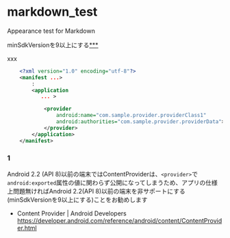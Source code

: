 # markdown_test
Appearance test for Markdown

minSdkVersionを9以上にする[***](#1)

<a ref="#1">xxx</a>

```xml
    <?xml version="1.0" encoding="utf-8"?>
    <manifest ...>
        :
        <application
           ... >

            <provider
                android:name="com.sample.provider.providerClass1"
                android:authorities="com.sample.provider.providerData">
            </provider>
        </application>
    </manifest>
```

### 1
Android 2.2 (API 8)以前の端末ではContentProviderは、`<provider>`で`android:exported`属性の値に関わらず公開になってしまうため、アプリの仕様上問題無ければAndroid 2.2(API 8)以前の端末を非サポートにする(minSdkVersionを9以上にする)ことをお勧めします

-   Content Provider \| Android Developers\
    https://developer.android.com/reference/android/content/ContentProvider.html
